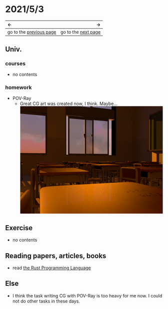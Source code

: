 # 2021/5/3
|←|→|
|:---|---:|
go to the [previous page](./2nd.md) | go to the [next page](./4th.md)

## Univ.
### courses
- no contents

### homework
- POV-Ray
    - Great CG art was created now, I think. Maybe...
      ![POV-Ray CG Art](./img_folder/CG_ClassRoom.png)

## Exercise
- no contents

## Reading papers, articles, books
- read [the Rust Programming Language](https://doc.rust-jp.rs/book-ja/title-page.html)

## Else
- I think the task writing CG with POV-Ray is too heavy for me now. I could not do other tasks in these days.

